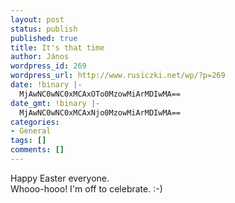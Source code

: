 ```yaml
---
layout: post
status: publish
published: true
title: It's that time
author: János
wordpress_id: 269
wordpress_url: http://www.rusiczki.net/wp/?p=269
date: !binary |-
  MjAwNC0wNC0xMCAxOTo0MzowMiArMDIwMA==
date_gmt: !binary |-
  MjAwNC0wNC0xMCAxNjo0MzowMiArMDIwMA==
categories:
- General
tags: []
comments: []
---
```

<p>Happy Easter everyone.<br />
Whooo-hooo! I'm off to celebrate. :-)</p>
